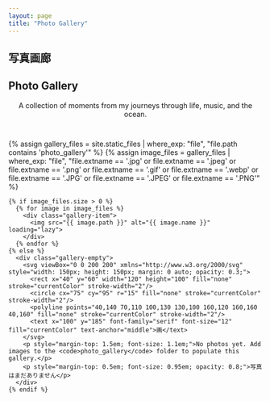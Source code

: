 ```yaml
---
layout: page
title: "Photo Gallery"
---
```


<div class="ukiyo-section">
  <div class="section-header">
    <h2 class="section-title-jp">写真画廊</h2>
    <h2 class="section-title-en">Photo Gallery</h2>
  </div>
  
  <div class="gallery-intro">
    <p style="text-align: center; color: var(--text-secondary); margin-bottom: 2em;">
      A collection of moments from my journeys through life, music, and the ocean.
    </p>
  </div>

  <div class="photo-gallery">
    {% assign gallery_files = site.static_files | where_exp: "file", "file.path contains 'photo_gallery'" %}
    {% assign image_files = gallery_files | where_exp: "file", "file.extname == '.jpg' or file.extname == '.jpeg' or file.extname == '.png' or file.extname == '.gif' or file.extname == '.webp' or file.extname == '.JPG' or file.extname == '.JPEG' or file.extname == '.PNG'" %}
    
    {% if image_files.size > 0 %}
      {% for image in image_files %}
        <div class="gallery-item">
          <img src="{{ image.path }}" alt="{{ image.name }}" loading="lazy">
        </div>
      {% endfor %}
    {% else %}
      <div class="gallery-empty">
        <svg viewBox="0 0 200 200" xmlns="http://www.w3.org/2000/svg" style="width: 150px; height: 150px; margin: 0 auto; opacity: 0.3;">
          <rect x="40" y="60" width="120" height="100" fill="none" stroke="currentColor" stroke-width="2"/>
          <circle cx="75" cy="95" r="15" fill="none" stroke="currentColor" stroke-width="2"/>
          <polyline points="40,140 70,110 100,130 130,100 160,120 160,160 40,160" fill="none" stroke="currentColor" stroke-width="2"/>
          <text x="100" y="185" font-family="serif" font-size="12" fill="currentColor" text-anchor="middle">画</text>
        </svg>
        <p style="margin-top: 1.5em; font-size: 1.1em;">No photos yet. Add images to the <code>photo_gallery</code> folder to populate this gallery.</p>
        <p style="margin-top: 0.5em; font-size: 0.95em; opacity: 0.8;">写真はまだありません</p>
      </div>
    {% endif %}
  </div>
</div>

<style>
.gallery-intro {
  max-width: 700px;
  margin: 0 auto 3em;
}

code {
  background: var(--bg-accent);
  padding: 0.2em 0.5em;
  border-radius: 3px;
  font-family: monospace;
  color: var(--accent-primary);
}
</style>

